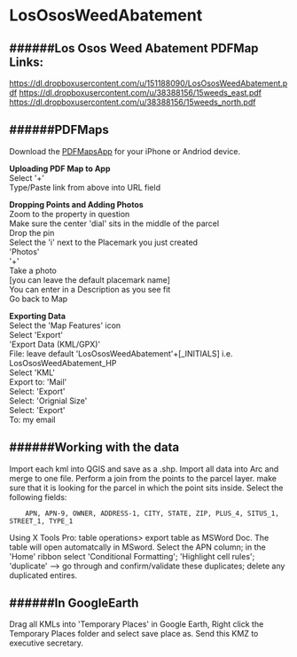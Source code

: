 LosOsosWeedAbatement
====================

######Los Osos Weed Abatement PDFMap Links:
---

https://dl.dropboxusercontent.com/u/151188090/LosOsosWeedAbatement.pdf 
https://dl.dropboxusercontent.com/u/38388156/15weeds_east.pdf 
https://dl.dropboxusercontent.com/u/38388156/15weeds_north.pdf

######PDFMaps
---

Download the [PDFMapsApp](http://www.avenza.com/pdf-maps) for your iPhone or Andriod device.

<b>Uploading PDF Map to App</b> 
<br>Select '+' 
<br>Type/Paste link from above into URL field


<b>Dropping Points and Adding Photos</b> 
<br>Zoom to the property in question 
<br>Make sure the center 'dial' sits in the middle of the parcel 
<br>Drop the pin 
<br>Select the 'i' next to the Placemark you just created 
<br>'Photos' 
<br>'+' 
<br>Take a photo 
<br>[you can leave the default placemark name] 
<br>You can enter in a Description as you see fit 
<br>Go back to Map


<b>Exporting Data</b> 
<br>Select the 'Map Features' icon 
<br>Select 'Export' 
<br>'Export Data (KML/GPX)' 
<br>File: leave default 'LosOsosWeedAbatement'+[_INITIALS] 
i.e. LosOsosWeedAbatement_HP 
<br>Select 'KML' 
<br>Export to: 'Mail' 
<br>Select: 'Export' 
<br>Select: 'Orignial Size' 
<br>Select: 'Export' 
<br>To: my email

######Working with the data
--- 
Import each kml into QGIS and save as a .shp. 
Import all data into Arc and merge to one file. 
Perform a join from the points to the parcel layer. 
make sure that it is looking for the parcel in which the point sits inside. 
Select the following fields:

		APN, APN-9, OWNER, ADDRESS-1, CITY, STATE, ZIP, PLUS_4, SITUS_1, STREET_1, TYPE_1
  
Using X Tools Pro: table operations> export table as MSWord Doc. The table will open automatcally in MSword. Select the APN column; in the 'Home' ribbon select 'Conditional Formatting'; 'Highlight cell rules'; 'duplicate' --> go through and confirm/validate these duplicates; delete any duplicated entires.


######In GoogleEarth 
---
Drag all KMLs into 'Temporary Places' in Google Earth, Right click the Temporary Places folder and select  save place as. Send this KMZ to executive secretary.
